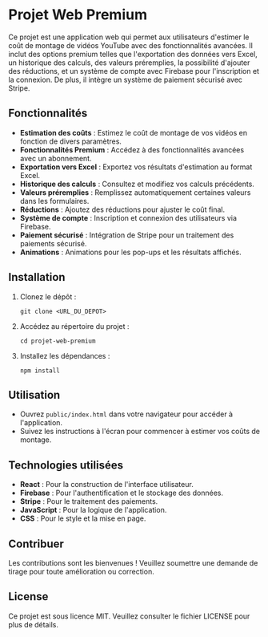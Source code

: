 # Projet Web Premium

Ce projet est une application web qui permet aux utilisateurs d'estimer le coût de montage de vidéos YouTube avec des fonctionnalités avancées. Il inclut des options premium telles que l'exportation des données vers Excel, un historique des calculs, des valeurs préremplies, la possibilité d'ajouter des réductions, et un système de compte avec Firebase pour l'inscription et la connexion. De plus, il intègre un système de paiement sécurisé avec Stripe.

## Fonctionnalités

- **Estimation des coûts** : Estimez le coût de montage de vos vidéos en fonction de divers paramètres.
- **Fonctionnalités Premium** : Accédez à des fonctionnalités avancées avec un abonnement.
- **Exportation vers Excel** : Exportez vos résultats d'estimation au format Excel.
- **Historique des calculs** : Consultez et modifiez vos calculs précédents.
- **Valeurs préremplies** : Remplissez automatiquement certaines valeurs dans les formulaires.
- **Réductions** : Ajoutez des réductions pour ajuster le coût final.
- **Système de compte** : Inscription et connexion des utilisateurs via Firebase.
- **Paiement sécurisé** : Intégration de Stripe pour un traitement des paiements sécurisé.
- **Animations** : Animations pour les pop-ups et les résultats affichés.

## Installation

1. Clonez le dépôt :
   ```
   git clone <URL_DU_DEPOT>
   ```
2. Accédez au répertoire du projet :
   ```
   cd projet-web-premium
   ```
3. Installez les dépendances :
   ```
   npm install
   ```

## Utilisation

- Ouvrez `public/index.html` dans votre navigateur pour accéder à l'application.
- Suivez les instructions à l'écran pour commencer à estimer vos coûts de montage.

## Technologies utilisées

- **React** : Pour la construction de l'interface utilisateur.
- **Firebase** : Pour l'authentification et le stockage des données.
- **Stripe** : Pour le traitement des paiements.
- **JavaScript** : Pour la logique de l'application.
- **CSS** : Pour le style et la mise en page.

## Contribuer

Les contributions sont les bienvenues ! Veuillez soumettre une demande de tirage pour toute amélioration ou correction.

## License

Ce projet est sous licence MIT. Veuillez consulter le fichier LICENSE pour plus de détails.